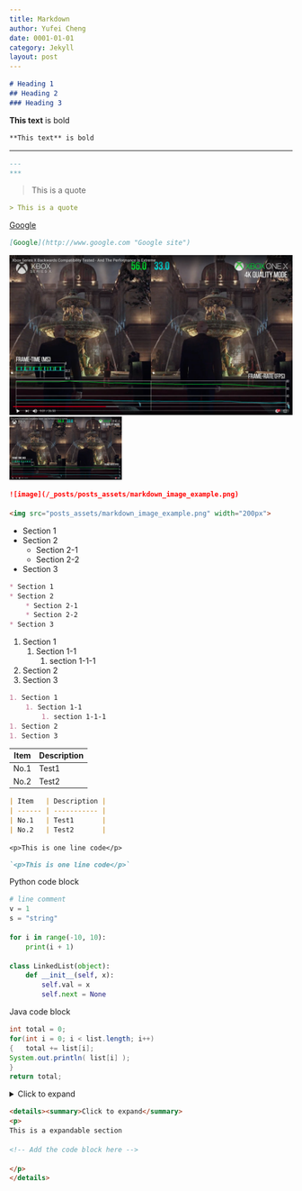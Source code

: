 ```yaml
---
title: Markdown
author: Yufei Cheng
date: 0001-01-01
category: Jekyll
layout: post
---
```


<!-- Headings -->
```markdown
# Heading 1
## Heading 2
### Heading 3
```

<!-- Bold -->
**This text** is bold

```markdown
**This text** is bold
```

<!-- Line -->
---

```markdown
---
***
```

<!-- Blockquote -->
> This is a quote

```markdown
> This is a quote
```

<!-- Links -->
[Google](http://www.google.com "Google site")

```markdown
[Google](http://www.google.com "Google site")
```

<!-- image -->
![image](/_posts/posts_assets/markdown_image_example.png)
<img src="posts_assets/markdown_image_example.png" width="200px">

```markdown
![image](/_posts/posts_assets/markdown_image_example.png)

<img src="posts_assets/markdown_image_example.png" width="200px">
```

<!-- Section -->
* Section 1
* Section 2
	* Section 2-1
	* Section 2-2
* Section 3

```markdown
* Section 1
* Section 2
	* Section 2-1
	* Section 2-2
* Section 3
```

<!-- Ordered Section -->
1. Section 1
	1. Section 1-1
		1. section 1-1-1
1. Section 2
1. Section 3

```markdown
1. Section 1
	1. Section 1-1
		1. section 1-1-1
1. Section 2
1. Section 3
```

<!-- table -->
| Item   | Description |
| ------ | ----------- |
| No.1   | Test1       |
| No.2   | Test2       |

```markdown
| Item   | Description |
| ------ | ----------- |
| No.1   | Test1       |
| No.2   | Test2       |
```

<!-- Inline Code -->
`<p>This is one line code</p>`

```markdown
`<p>This is one line code</p>`
```

Python code block
```python
# line comment
v = 1
s = "string"

for i in range(-10, 10):
    print(i + 1)

class LinkedList(object):
    def __init__(self, x):
        self.val = x
        self.next = None
```

Java code block
```java
int total = 0;
for(int i = 0; i < list.length; i++)
{	total += list[i];
System.out.println( list[i] );
}
return total;
```

<!-- expandable block -->
<details><summary>Click to expand</summary>
<p>
This is a expandable section

```python
print('expanded')
```

</p>
</details>

```markdown
<details><summary>Click to expand</summary>
<p>
This is a expandable section

<!-- Add the code block here -->

</p>
</details>
```